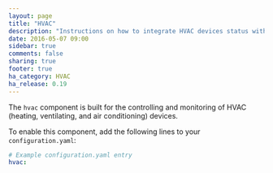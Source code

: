 ```yaml
---
layout: page
title: "HVAC"
description: "Instructions on how to integrate HVAC devices status with Home Assistant."
date: 2016-05-07 09:00
sidebar: true
comments: false
sharing: true
footer: true
ha_category: HVAC
ha_release: 0.19
---
```


The `hvac` component is built for the controlling and monitoring of HVAC (heating, ventilating, and air conditioning) devices.
 
To enable this component, add the following lines to your `configuration.yaml`:

```yaml
# Example configuration.yaml entry
hvac:
```

